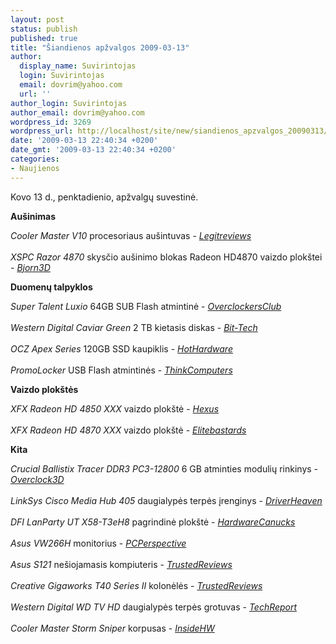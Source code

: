 ```yaml
---
layout: post
status: publish
published: true
title: "Šiandienos apžvalgos 2009-03-13"
author:
  display_name: Suvirintojas
  login: Suvirintojas
  email: dovrim@yahoo.com
  url: ''
author_login: Suvirintojas
author_email: dovrim@yahoo.com
wordpress_id: 3269
wordpress_url: http://localhost/site/new/siandienos_apzvalgos_20090313/
date: '2009-03-13 22:40:34 +0200'
date_gmt: '2009-03-13 22:40:34 +0200'
categories:
- Naujienos
---
```

<p>Kovo 13 d., penktadienio, apžvalgų suvestinė.</p>
<p><b>Aušinimas</b></p>
<p><i>Cooler Master V10</i> procesoriaus aušintuvas - <i><a class="ns" href="http://www.legitreviews.com/article/926/1/">Legitreviews</a></i><br />
<br /><i>XSPC Razor 4870</i> skysčio aušinimo blokas Radeon HD4870 vaizdo plokštei - <i><a class="ns" href="http://bjorn3d.com/read.php?cID=1490">Bjorn3D</a></i></p>
<p><b>Duomenų talpyklos</b></p>
<p><i>Super Talent Luxio</i> 64GB SUB Flash atmintinė - <i><a class="ns" href="http://www.overclockersclub.com/reviews/luxio_64gb/">OverclockersClub</a></i><br />
<br /><i>Western Digital Caviar Green</i> 2 TB kietasis diskas - <i><a class="ns" href="http://www.bit-tech.net/hardware/2009/03/13/western-digital-2tb-green-wd20eads-review/1">Bit-Tech</a></i><br />
<br /><i>OCZ Apex Series</i> 120GB SSD kaupiklis - <i><a class="ns" href="http://hothardware.com/Articles/OCZ-Apex-Series-120GB-SATA-II-SSD/">HotHardware</a></i><br />
<br /><i>PromoLocker</i> USB Flash atmintinės - <i><a class="ns" href="http://www.thinkcomputers.org/index.php?x=reviews&id=944">ThinkComputers</a></i></p>
<p><b>Vaizdo plokštės</b></p>
<p><i>XFX Radeon HD 4850 XXX</i> vaizdo plokštė - <i><a class="ns" href="http://www.hexus.net/content/item.php?item=17578">Hexus</a></i><br />
<br /><i>XFX Radeon HD 4870 XXX</i> vaizdo plokštė - <i><a class="ns" href="http://www.elitebastards.com/cms/index.php?option=com_content&task=view&id=697&Itemid=27">Elitebastards</a></i></p>
<p><b>Kita</b></p>
<p><i>Crucial Ballistix Tracer DDR3 PC3-12800</i> 6 GB atminties modulių rinkinys - <i><a class="ns" href="http://www.overclock3d.net/reviews.php?/memory/crucial_ballistix_tracer_ddr3_pc3-12800_6gb_kit/1">Overclock3D</a></i><br />
<br /><i>LinkSys Cisco Media Hub 405</i> daugialypės terpės įrenginys - <i><a class="ns" href="http://www.driverheaven.net/reviews.php?reviewid=733">DriverHeaven</a></i><br />
<br /><i>DFI LanParty UT X58-T3eH8</i> pagrindinė plokštė - <i><a class="ns" href="http://www.hardwarecanucks.com/forum/hardware-canucks-reviews/15582-dfi-lanparty-ut-x58-t3eh8-lga-1366-motherboard-review.html">HardwareCanucks</a></i><br />
<br /><i>Asus VW266H</i> monitorius - <i><a class="ns" href="http://www.pcper.com/article.php?aid=678">PCPerspective</a></i><br />
<br /><i>Asus S121</i> nešiojamasis kompiuteris - <i><a class="ns" href="http://www.trustedreviews.com/notebooks/review/2009/03/13/Asus-S121---Preview/p1">TrustedReviews</a></i><br />
<br /><i>Creative Gigaworks T40 Series II</i> kolonėlės - <i><a class="ns" href="http://www.trustedreviews.com/multimedia/review/2009/03/12/Creative-Gigaworks-T40-Series-II/p1">TrustedReviews</a></i><br />
<br /><i>Western Digital WD TV HD</i> daugialypės terpės grotuvas - <i><a class="ns" href="http://www.techreport.com/articles.x/16565">TechReport</a></i><br />
<br /><i>Cooler Master Storm Sniper</i> korpusas - <i><a class="ns" href="http://www.insidehw.com/Reviews/Cases/Cooler-Master-Storm-Sniper.html">InsideHW</a></i><br /></p>

